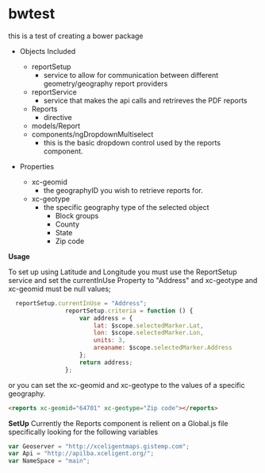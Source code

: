 # bwtest
this is a test of creating a bower package
* Objects Included
  * reportSetup
    * service to allow for communication between different geometry/geography report providers
  * reportService
    * service that makes the api calls and retrireves the PDF reports
  * Reports
    * directive
  * models/Report
  * components/ngDropdownMultiselect
    * this is the basic dropdown control used by the reports component.

* Properties
  * xc-geomid
    * the geographyID you wish to retrieve reports for.
  * xc-geotype
    * the specific geography type of the selected object
      * Block groups
      * County
      * State
      * Zip code
      
**Usage**

To set up using Latitude and Longitude you must use the ReportSetup service and set the currentInUse Property to "Address"
and xc-geotype and xc-geomid must be null values;
```javascript
  reportSetup.currentInUse = "Address";
                reportSetup.criteria = function () {
                    var address = {
                        lat: $scope.selectedMarker.Lat,
                        lon: $scope.selectedMarker.Lon,
                        units: 3,
                        areaname: $scope.selectedMarker.Address
                    };
                    return address;
                };
```

or you can set the xc-geomid and xc-geotype to the values of a specific geography.
```html
<reports xc-geomid="64701" xc-geotype="Zip code"></reports>
```
**SetUp**
Currently the Reports component is relient on a Global.js file specifically looking for the following variables
```javascript
var Geoserver = "http://xceligentmaps.gistemp.com";
var Api = "http://apilba.xceligent.org/";
var NameSpace = "main";
```
